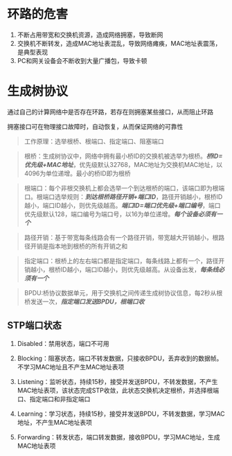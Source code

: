 # 环路的危害
1. 不断占用带宽和交换机资源，造成网络拥塞，导致断网
2. 交换机不断转发，造成MAC地址表混乱，导致网络瘫痪，MAC地址表震荡，是典型表现
3. PC和网关设备会不断收到大量广播包，导致卡顿

# 生成树协议

通过自己的计算网络中是否存在环路，若存在则拥塞某些接口，从而阻止环路

拥塞接口可在物理接口故障时，自动恢复，从而保证网络的可靠性

> 工作原理：选举根桥、根端口、指定端口、阻塞端口

> 根桥：生成树协议中，网络中拥有最小桥ID的交换机被选举为根桥。***桥ID=优先级+MAC地址***，优先级默认32768，MAC地址为交换机MAC地址，以4096为单位递增。最小的桥ID即为根桥

> 根端口：每个非根交换机上都会选举一个到达根桥的端口，该端口即为根端口。根端口选举规则：***到达根桥路径开销+端口ID***，路径开销越小，根桥ID越小，端口ID越小，则优先级越高。***端口ID=端口优先级+端口编号***，端口优先级默认128，端口编号为端口号，以16为单位递增。*****每个设备必须有一个*****

> 路径开销：基于带宽每条线路会有一个路径开销，带宽越大开销越小，根路径开销是指本地到根桥的所有开销之和 

> 指定端口：根桥上的左右端口都是指定端口，每条线路上都有一个，路径开销越小，根桥ID越小，端口ID越小，则优先级越高。从设备出发，***每条线必须有一个***

> BPDU:桥协议数据单元，用于交换机之间传递生成树协议信息，每2秒从根桥发送一次，***指定端口发送BPDU，根端口收***
>
## STP端口状态
1. Disabled：禁用状态，端口不可用

2. Blocking：阻塞状态，端口不转发数据，只接收BPDU，丢弃收到的数据帧。不学习MAC地址且不产生MAC地址表项

3. Listening：监听状态，持续15秒，接受并发送BPDU，不转发数据，不产生MAC地址表项，该状态完成STP收敛，此状态交换机决定根桥，并选择根端口、指定端口和非指定端口

4. Learning：学习状态，持续15秒，接受并发送BPDU，不转发数据，学习MAC地址，不产生MAC地址表项

5. Forwarding：转发状态，端口转发数据，接收BPDU，学习MAC地址，生成MAC地址表项
